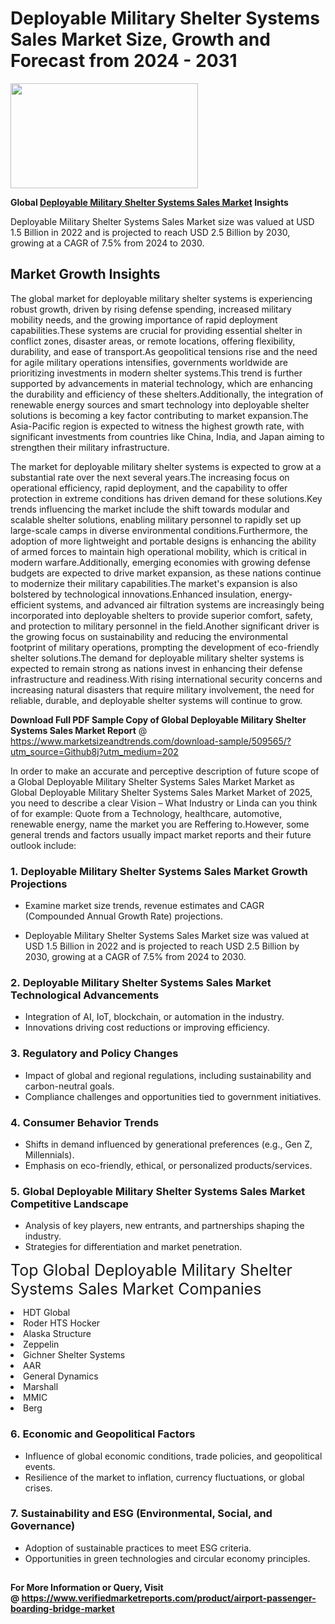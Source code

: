 <H1>Deployable Military Shelter Systems Sales Market Size, Growth and Forecast from 2024 - 2031</H1><img class="aligncenter size-medium wp-image-584254" src="https://thirdeyenews.in/wp-content/uploads/2024/09/Global-Market-Research-300x168.jpeg" alt="" width="300" height="168" /><p><strong>Global&nbsp;<a href="https://www.marketsizeandtrends.com/download-sample/509565/?utm_source=Github8j?utm_medium=202">Deployable Military Shelter Systems Sales Market</a> Insights</strong></p><p>Deployable Military Shelter Systems Sales Market size was valued at USD 1.5 Billion in 2022 and is projected to reach USD 2.5 Billion by 2030, growing at a CAGR of 7.5% from 2024 to 2030.</p><p><h2>Market Growth Insights</h2> <p>The global market for deployable military shelter systems is experiencing robust growth, driven by rising defense spending, increased military mobility needs, and the growing importance of rapid deployment capabilities.These systems are crucial for providing essential shelter in conflict zones, disaster areas, or remote locations, offering flexibility, durability, and ease of transport.As geopolitical tensions rise and the need for agile military operations intensifies, governments worldwide are prioritizing investments in modern shelter systems.This trend is further supported by advancements in material technology, which are enhancing the durability and efficiency of these shelters.Additionally, the integration of renewable energy sources and smart technology into deployable shelter solutions is becoming a key factor contributing to market expansion.The Asia-Pacific region is expected to witness the highest growth rate, with significant investments from countries like China, India, and Japan aiming to strengthen their military infrastructure.</p> <p>The market for deployable military shelter systems is expected to grow at a substantial rate over the next several years.The increasing focus on operational efficiency, rapid deployment, and the capability to offer protection in extreme conditions has driven demand for these solutions.Key trends influencing the market include the shift towards modular and scalable shelter solutions, enabling military personnel to rapidly set up large-scale camps in diverse environmental conditions.Furthermore, the adoption of more lightweight and portable designs is enhancing the ability of armed forces to maintain high operational mobility, which is critical in modern warfare.Additionally, emerging economies with growing defense budgets are expected to drive market expansion, as these nations continue to modernize their military capabilities.The market's expansion is also bolstered by technological innovations.Enhanced insulation, energy-efficient systems, and advanced air filtration systems are increasingly being incorporated into deployable shelters to provide superior comfort, safety, and protection to military personnel in the field.Another significant driver is the growing focus on sustainability and reducing the environmental footprint of military operations, prompting the development of eco-friendly shelter solutions.The demand for deployable military shelter systems is expected to remain strong as nations invest in enhancing their defense infrastructure and readiness.With rising international security concerns and increasing natural disasters that require military involvement, the need for reliable, durable, and deployable shelter systems will continue to grow.<p><span class=""><strong>Download Full PDF Sample Copy of Global Deployable Military Shelter Systems Sales Market Report</strong> @ <a href="https://www.marketsizeandtrends.com/download-sample/509565/?utm_source=Github8j?utm_medium=202" target="_blank">https://www.marketsizeandtrends.com/download-sample/509565/?utm_source=Github8j?utm_medium=202</a></span></p><p>In order to make an accurate and perceptive description of future scope of a Global&nbsp;Deployable Military Shelter Systems Sales Market Market as Global&nbsp;Deployable Military Shelter Systems Sales Market Market of 2025, you need to describe a clear Vision &ndash; What Industry or Linda can you think of for example: Quote from a Technology, healthcare, automotive, renewable energy, name the market you are Reffering to.However, some general trends and factors usually impact market reports and their future outlook include:</p><h3>1.&nbsp;<strong>Deployable Military Shelter Systems Sales Market Growth Projections</strong></h3><ul><li>Examine market size trends, revenue estimates and CAGR (Compounded Annual Growth Rate) projections.</li><li><p>Deployable Military Shelter Systems Sales Market size was valued at USD 1.5 Billion in 2022 and is projected to reach USD 2.5 Billion by 2030, growing at a CAGR of 7.5% from 2024 to 2030.</p></li></ul><h3>2.&nbsp;<strong>Deployable Military Shelter Systems Sales Market Technological Advancements</strong></h3><ul><li>Integration of AI, IoT, blockchain, or automation in the industry.</li><li>Innovations driving cost reductions or improving efficiency.</li></ul><h3>3.&nbsp;<strong>Regulatory and Policy Changes</strong></h3><ul><li>Impact of global and regional regulations, including sustainability and carbon-neutral goals.</li><li>Compliance challenges and opportunities tied to government initiatives.</li></ul><h3>4.&nbsp;<strong>Consumer Behavior Trends</strong></h3><ul><li>Shifts in demand influenced by generational preferences (e.g., Gen Z, Millennials).</li><li>Emphasis on eco-friendly, ethical, or personalized products/services.</li></ul><h3>5.&nbsp;<strong>Global Deployable Military Shelter Systems Sales Market Competitive Landscape</strong></h3><ul><li>Analysis of key players, new entrants, and partnerships shaping the industry.</li><li>Strategies for differentiation and market penetration.</li></ul><p data-pm-slice="1 1 []"><span style="color: inherit; font-family: inherit; font-size: 25px;">Top Global Deployable Military Shelter Systems Sales Market Companies</span></p><div class="" data-test-id=""><p><li>HDT Global</li><li> Roder HTS Hocker</li><li> Alaska Structure</li><li> Zeppelin</li><li> Gichner Shelter Systems</li><li> AAR</li><li> General Dynamics</li><li> Marshall</li><li> MMIC</li><li> Berg</li></p></div><h3>6.&nbsp;<strong>Economic and Geopolitical Factors</strong></h3><ul><li>Influence of global economic conditions, trade policies, and geopolitical events.</li><li>Resilience of the market to inflation, currency fluctuations, or global crises.</li></ul><h3>7.&nbsp;<strong>Sustainability and ESG (Environmental, Social, and Governance)</strong></h3><ul><li>Adoption of sustainable practices to meet ESG criteria.</li><li>Opportunities in green technologies and circular economy principles.</li></ul><h2><strong style="font-size: 14px;">For More Information or Query, Visit @&nbsp;</strong><a style="background-color: #ffffff; font-size: 14px;" href="https://www.marketsizeandtrends.com/report/deployable-military-shelter-systems-sales-market/" target="_blank">https://www.verifiedmarketreports.com/product/airport-passenger-boarding-bridge-market</a></h2>